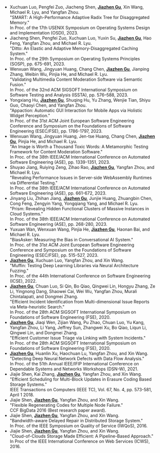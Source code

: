 - Xuchuan Luo, Pengfei Zuo, Jiacheng Shen, **<u>Jiazhen Gu</u>**, Xin Wang, Michael R. Lyu, and Yangfan Zhou. \
  "SMART: A High-Performance Adaptive Radix Tree for Disaggregated Memory." \
  In Proc. of the 17th USENIX Symposium on Operating Systems Design and Implementation (OSDI), 2023.
- Jiacheng Shen, Pengfei Zuo, Xuchuan Luo, Yuxin Su, **<u>Jiazhen Gu</u>**, Hao Feng, Yangfan Zhou, and Michael R. Lyu. \
  "Ditto: An Elastic and Adaptive Memory-Disaggregated Caching System." \
  In Proc. of the 29th Symposium on Operating Systems Principles (SOSP), pp. 675-691, 2023.
- Wenxuan Wang, Jingyuan Huang, Chang Chen, **<u>Jiazhen Gu</u>**, Jianping Zhang, Weibin Wu, Pinjia He, and Michael R. Lyu.\
  "Validating Multimedia Content Moderation Software via Semantic Fusion."\
  In Proc. of the 32nd ACM SIGSOFT International Symposium on Software Testing and Analysis (ISSTA), pp. 576–588, 2023.
- Yongxiang Hu, **<u>Jiazhen Gu</u>**, Shuqing Hu, Yu Zhang, Wenjie Tian, Shiyu Guo, Chaoyi Chen, and Yangfan Zhou. \
  "Appaction: Automatic GUI Interaction for Mobile Apps via Holistic Widget Perception." \
  In Proc. of the 31st ACM Joint European Software Engineering Conference and Symposium on the Foundations of Software Engineering (ESEC/FSE), pp. 1786-1797, 2023.
- Wenxuan Wang, Jingyuan Huang, Jen-tse Huang, Chang Chen, **<u>Jiazhen Gu</u>**, Pinjia He, and Michael R. Lyu. \
  "An Image is Worth a Thousand Toxic Words: A Metamorphic Testing Framework for Content Moderation Software." \
  In Proc. of the 38th IEEE/ACM International Conference on Automated Software Engineering (ASE), pp. 1339-1351, 2023.
- Shuyao Jiang, Ruiying Zeng, Zihao Rao, **<u>Jiazhen Gu</u>**, Yangfan Zhou, and Michael R. Lyu. \
  "Revealing Performance Issues in Server-side WebAssembly Runtimes via Differential Testing." \
  In Proc. of the 38th IEEE/ACM International Conference on Automated Software Engineering (ASE), pp. 661-672, 2023.
- Jinyang Liu, Zhihan Jiang, **<u>Jiazhen Gu</u>**, Junjie Huang, Zhuangbin Chen, Cong Feng, Zengyin Yang, Yongqiang Yang, and Michael R. Lyu. \
  "Prism: Revealing Hidden Functional Clusters of Massive Instances in Cloud Systems." \
  In Proc. of the 38th IEEE/ACM International Conference on Automated Software Engineering (ASE), pp. 268-280, 2023.
- Yuxuan Wan, Wenxuan Wang, Pinjia He, **<u>Jiazhen Gu</u>**, Haonan Bai, and Michael R. Lyu. \
  "BiasAsker: Measuring the Bias in Conversational AI System." \
  In Proc. of the 31st ACM Joint European Software Engineering Conference and Symposium on the Foundations of Software Engineering (ESEC/FSE), pp. 515-527, 2023. 
- **<u>Jiazhen Gu</u>**, Xuchuan Luo, Yangfan Zhou, and Xin Wang. \
  "Muffin: Testing Deep Learning Libraries via Neural Architecture Fuzzing." \
  In Proc. of the 44th International Conference on Software Engineering (ICSE), 2022.
- **<u>Jiazhen Gu</u>**, Chuan Luo, Si Qin, Bo Qiao, Qingwei Lin, Hongyu Zhang, Ze Li, Yingnong Dang, Shaowei Cai, Wei Wu, Yangfan Zhou, Murali Chintalapati, and Dongmei Zhang. \
  "Efficient Incident Identification from Multi-dimensional Issue Reports via Meta-heuristic Search." \
  In Proc. of the 28th ACM SIGSOFT International Symposium on Foundations of Software Engineering (FSE), 2020. 
- **<u>Jiazhen Gu</u>**, Jiaqi Wen, Zijian Wang, Pu Zhao, Chuan Luo, Yu Kang, Yangfan Zhou, Li Yang, Jeffrey Sun, Zhangwei Xu, Bo Qiao, Liqun Li, Qingwei Lin, and Dongmei Zhang. \
  "Efficient Customer Issue Triage via Linking with System Incidents." \
  In Proc. of the 28th ACM SIGSOFT International Symposium on Foundations of Software Engineering (FSE), 2020.
- **<u>Jiazhen Gu</u>**, Huanlin Xu, Haochuan Lu, Yangfan Zhou, and Xin Wang. \
  "Detecting Deep Neural Network Defects with Data Flow Analysis." \
  In Proc. of the 51th Annual IEEE/IFIP International Conference on Dependable Systems and Networks Workshops (DSN-W), 2021.
- Jiajie Shen, Kai Zhang, **<u>Jiazhen Gu</u>**, Yangfan Zhou, and Xin Wang. \
  "Efficient Scheduling for Multi-Block Updates in Erasure Coding Based Storage Systems." \
  IEEE Transactions on Computers (IEEE TC), Vol. 67, No. 4, pp. 573-581, April 1 2018.
- Jiajie Shen, **<u>Jiazhen Gu</u>**, Yangfan Zhou, and Xin Wang. \
  "Flexible Regenerating Codes for Multiple Node Failure." \
  CCF BigData 2016 (Best research paper award).
- Jiajie Shen, **<u>Jiazhen Gu</u>**, Yangfan Zhou, and Xin Wang. \
  "Bandwidth-aware Delayed Repair in Distributed Storage System." \
  In Proc. of the IEEE Symposium on Quality of Service (IWQoS), 2016.
- Jiajie Shen, **<u>Jiazhen Gu</u>**, Yangfan Zhou, and Xin Wang. \
  "Cloud-of-Clouds Storage Made Efficient: A Pipeline-Based Approach." \
  In Proc of the IEEE International Conference on Web Services (ICWS), 2016.

